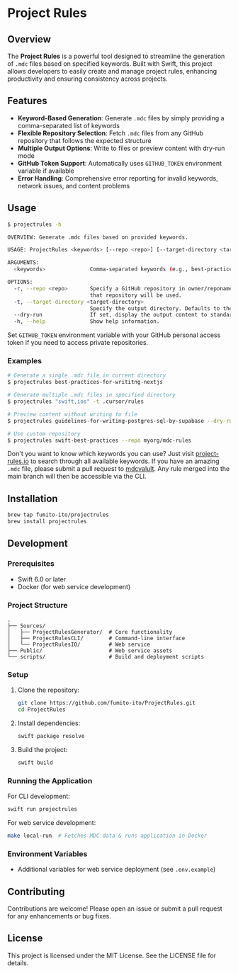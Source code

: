 # Project Rules

## Overview

The **Project Rules** is a powerful tool designed to streamline the generation of `.mdc` files based on specified keywords. Built with Swift, this project allows developers to easily create and manage project rules, enhancing productivity and ensuring consistency across projects.

## Features

- **Keyword-Based Generation**: Generate `.mdc` files by simply providing a comma-separated list of keywords
- **Flexible Repository Selection**: Fetch `.mdc` files from any GitHub repository that follows the expected structure
- **Multiple Output Options**: Write to files or preview content with dry-run mode
- **GitHub Token Support**: Automatically uses `GITHUB_TOKEN` environment variable if available
- **Error Handling**: Comprehensive error reporting for invalid keywords, network issues, and content problems

## Usage

```bash
$ projectrules -h

OVERVIEW: Generate .mdc files based on provided keywords.

USAGE: ProjectRules <keywords> [--repo <repo>] [--target-directory <target-directory>] [--dry-run]

ARGUMENTS:
  <keywords>              Comma-separated keywords (e.g., best-practices-for-writitng-nextjs)

OPTIONS:
  -r, --repo <repo>       Specify a GitHub repository in owner/reponame format. If provided, the {keyword}.mdc file from
                          that repository will be used.
  -t, --target-directory <target-directory>
                          Specify the output directory. Defaults to the current directory.
  --dry-run               If set, display the output content to standard output instead of writing to a file.
  -h, --help              Show help information.
```

Set `GITHUB_TOKEN` environment variable with your GitHub personal access token if you need to access private repositories.

### Examples

```bash
# Generate a single .mdc file in current directory
$ projectrules best-practices-for-writitng-nextjs

# Generate multiple .mdc files in specified directory
$ projectrules "swift,ios" -t .cursor/rules

# Preview content without writing to file
$ projectrules guidelines-for-writing-postgres-sql-by-supabase --dry-run

# Use custom repository
$ projectrules swift-best-practices --repo myorg/mdc-rules
```

Don't you want to know which keywords you can use? Just visit [project-rules.io](https://www.project-rules.io) to search through all available keywords. If you have an amazing `.mdc` file, please submit a pull request to [mdcvalult](https://github.com/fumito-ito/mdcvalult). Any rule merged into the main branch will then be accessible via the CLI.

## Installation

```bash
brew tap fumito-ito/projectrules
brew install projectrules
```

## Development

### Prerequisites

- Swift 6.0 or later
- Docker (for web service development)

### Project Structure

```
.
├── Sources/
│   ├── ProjectRulesGenerator/  # Core functionality
│   ├── ProjectRulesCLI/        # Command-line interface
│   └── ProjectRulesIO/         # Web service
├── Public/                     # Web service assets
└── scripts/                    # Build and deployment scripts
```

### Setup

1. Clone the repository:
   ```bash
   git clone https://github.com/fumito-ito/ProjectRules.git
   cd ProjectRules
   ```

2. Install dependencies:
   ```bash
   swift package resolve
   ```

3. Build the project:
   ```bash
   swift build
   ```

### Running the Application

For CLI development:
```bash
swift run projectrules
```

For web service development:
```bash
make local-run  # Fetches MDC data & runs application in Docker
```

### Environment Variables

- Additional variables for web service deployment (see `.env.example`)

## Contributing

Contributions are welcome! Please open an issue or submit a pull request for any enhancements or bug fixes.

## License

This project is licensed under the MIT License. See the LICENSE file for details.
